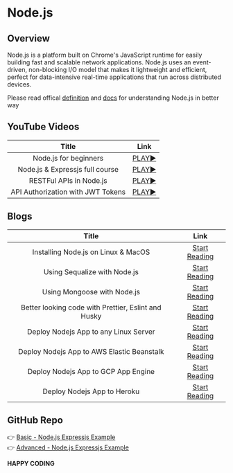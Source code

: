 # Node.js

## Overview

Node.js is a platform built on Chrome's JavaScript runtime for easily building fast and scalable network applications. Node.js uses an event-driven, non-blocking I/O model that makes it lightweight and efficient, perfect for data-intensive real-time applications that run across distributed devices.

Please read offical [definition](https://nodejs.org/en/about/) and [docs](https://nodejs.org/en/docs/) for understanding Node.js in better way



## YouTube Videos

| Title | Link | 
| :---: | :---: | 
| Node.js for beginners | [PLAY:arrow_forward:](https://youtu.be/TlB_eWDSMt4) |
| Node.js & Expressjs full course | [PLAY:arrow_forward:](https://youtu.be/Oe421EPjeBE) |
| RESTFul APIs in Node.js | [PLAY:arrow_forward:](https://youtu.be/pKd0Rpw7O48) |
| API Authorization with JWT Tokens | [PLAY:arrow_forward:](https://youtu.be/mbsmsi7l3r4) |



## Blogs

| Title | Link | 
| :---: | :---: | 
| Installing Node.js on Linux & MacOS | [Start Reading](https://gist.github.com/d2s/372b5943bce17b964a79) |
| Using Sequalize with Node.js | [Start Reading](https://www.digitalocean.com/community/tutorials/how-to-use-sequelize-with-node-js-and-mysql) |
| Using Mongoose with Node.js | [Start Reading](https://medium.com/techtalkers/using-mongodb-and-mongoose-to-develop-full-stack-apps-d8d4289a1068) |
| Better looking code with Prettier, Eslint and Husky | [Start Reading](https://dev.to/smetankajakub/how-to-integrate-husky-eslint-prettier-to-project-in-less-than-15-minutes-5gh) |
| Deploy Nodejs App to any Linux Server | [Start Reading](https://medium.com/@ipenywis/deploying-nodejs-application-to-server-full-guide-74d89f1cab9f) |
| Deploy Nodejs App to AWS Elastic Beanstalk | [Start Reading](https://medium.com/@tucksoncrypto/deploy-a-nodejs-application-on-aws-elastic-beanstalk-fe6eb07b61bd) |
| Deploy Nodejs App to GCP App Engine | [Start Reading](https://levelup.gitconnected.com/how-to-deploy-your-node-js-app-with-google-2cd3771d5b21) |
| Deploy Nodejs App to Heroku | [Start Reading](https://medium.com/geekculture/deploy-node-applications-on-heroku-a89ed51e0a34) |



## GitHub Repo 

:point_right: [Basic - Node.js Expressjs Example](https://github.com/sundowndev/express-api-example)<br/>
:point_right: [Advanced - Node.js Expressjs Example](https://github.com/Colt/YelpCamp)


**HAPPY CODING**